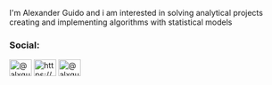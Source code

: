 I'm Alexander Guido and i am interested in solving analytical projects creating and implementing algorithms with
statistical models



<h3 align="left">Social:</h3>
<p align="left">
<a href="https://twitter.com/@alxguido" target="blank"><img align="center" src="https://cdn.jsdelivr.net/npm/simple-icons@3.0.1/icons/twitter.svg" alt="@alxguido" height="30" width="40" /></a>
<a href="https://linkedin.com/in/alexander-ordoñez-guido-66b27a150/" target="blank"><img align="center" src="https://cdn.jsdelivr.net/npm/simple-icons@3.0.1/icons/linkedin.svg" alt="https://www.linkedin.com/in/alexander-ordo%c3%b1ez-guido-66b27a150/" height="30" width="40" /></a>
<a href="https://instagram.com/@alxguido" target="blank"><img align="center" src="https://cdn.jsdelivr.net/npm/simple-icons@3.0.1/icons/instagram.svg" alt="@alxguido" height="30" width="40" /></a>
</p>



<!---
AlexGuido/AlexGuido is a ✨ special ✨ repository because its `README.md` (this file) appears on your GitHub profile.
You can click the Preview link to take a look at your changes.
--->
